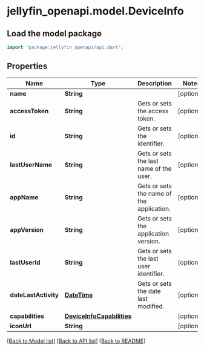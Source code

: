 # jellyfin_openapi.model.DeviceInfo

## Load the model package
```dart
import 'package:jellyfin_openapi/api.dart';
```

## Properties
Name | Type | Description | Notes
------------ | ------------- | ------------- | -------------
**name** | **String** |  | [optional] 
**accessToken** | **String** | Gets or sets the access token. | [optional] 
**id** | **String** | Gets or sets the identifier. | [optional] 
**lastUserName** | **String** | Gets or sets the last name of the user. | [optional] 
**appName** | **String** | Gets or sets the name of the application. | [optional] 
**appVersion** | **String** | Gets or sets the application version. | [optional] 
**lastUserId** | **String** | Gets or sets the last user identifier. | [optional] 
**dateLastActivity** | [**DateTime**](DateTime.md) | Gets or sets the date last modified. | [optional] 
**capabilities** | [**DeviceInfoCapabilities**](DeviceInfoCapabilities.md) |  | [optional] 
**iconUrl** | **String** |  | [optional] 

[[Back to Model list]](../README.md#documentation-for-models) [[Back to API list]](../README.md#documentation-for-api-endpoints) [[Back to README]](../README.md)


